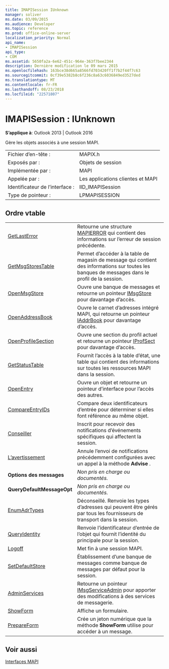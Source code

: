 ```yaml
---
title: IMAPISession IUnknown
manager: soliver
ms.date: 03/09/2015
ms.audience: Developer
ms.topic: reference
ms.prod: office-online-server
localization_priority: Normal
api_name:
- IMAPISession
api_type:
- COM
ms.assetid: 5650fa2a-6e62-451c-964e-363f7bee2344
description: Dernière modification le 09 mars 2015
ms.openlocfilehash: 163bce38d665a8566fd703420ff1f7b2f44f7c63
ms.sourcegitcommit: 0cf39e5382b8c6f236c8a63c6036849ed3527ded
ms.translationtype: MT
ms.contentlocale: fr-FR
ms.lasthandoff: 08/23/2018
ms.locfileid: "22571807"
---
```

# <a name="imapisession--iunknown"></a>IMAPISession : IUnknown

  
  
**S’applique à**: Outlook 2013 | Outlook 2016 
  
Gère les objets associés à une session MAPI.
  
|||
|:-----|:-----|
|Fichier d’en-tête :  <br/> |MAPIX.h  <br/> |
|Exposés par :  <br/> |Objets de session  <br/> |
|Implémentée par :  <br/> |MAPI  <br/> |
|Appelée par :  <br/> |Les applications clientes et MAPI  <br/> |
|Identificateur de l’interface :  <br/> |IID_IMAPISession  <br/> |
|Type de pointeur :  <br/> |LPMAPISESSION  <br/> |
   
## <a name="vtable-order"></a>Ordre vtable

|||
|:-----|:-----|
|[GetLastError](imapisession-getlasterror.md) <br/> |Retourne une structure [MAPIERROR](mapierror.md) qui contient des informations sur l’erreur de session précédente.  <br/> |
|[GetMsgStoresTable](imapisession-getmsgstorestable.md) <br/> |Permet d’accéder à la table de magasin de message qui contient des informations sur toutes les banques de messages dans le profil de la session.  <br/> |
|[OpenMsgStore](imapisession-openmsgstore.md) <br/> |Ouvre une banque de messages et retourne un pointeur [IMsgStore](imsgstoreimapiprop.md) pour davantage d’accès.  <br/> |
|[OpenAddressBook](imapisession-openaddressbook.md) <br/> |Ouvre le carnet d’adresses intégré MAPI, qui retourne un pointeur [IAddrBook](iaddrbookimapiprop.md) pour davantage d’accès.  <br/> |
|[OpenProfileSection](imapisession-openprofilesection.md) <br/> |Ouvre une section du profil actuel et retourne un pointeur [IProfSect](iprofsectimapiprop.md) pour davantage d’accès.  <br/> |
|[GetStatusTable](imapisession-getstatustable.md) <br/> |Fournit l’accès à la table d’état, une table qui contient des informations sur toutes les ressources MAPI dans la session.  <br/> |
|[OpenEntry](imapisession-openentry.md) <br/> |Ouvre un objet et retourne un pointeur d’interface pour l’accès des autres.  <br/> |
|[CompareEntryIDs](imapisession-compareentryids.md) <br/> |Compare deux identificateurs d’entrée pour déterminer si elles font référence au même objet.  <br/> |
|[Conseiller](imapisession-advise.md) <br/> |Inscrit pour recevoir des notifications d’événements spécifiques qui affectent la session.  <br/> |
|[L’avertissement](imapisession-unadvise.md) <br/> |Annule l’envoi de notifications précédemment configurées avec un appel à la méthode **Advise** .  <br/> |
|**Options des messages** <br/> | *Non pris en charge ou documentés.*  <br/> |
|**QueryDefaultMessageOpt** <br/> | *Non pris en charge ou documentés.*  <br/> |
|[EnumAdrTypes](imapisession-enumadrtypes.md) <br/> |Déconseillé. Renvoie les types d’adresses qui peuvent être gérés par tous les fournisseurs de transport dans la session.  <br/> |
|[QueryIdentity](imapisession-queryidentity.md) <br/> |Renvoie l’identificateur d’entrée de l’objet qui fournit l’identité du principale pour la session.  <br/> |
|[Logoff](imapisession-logoff.md) <br/> |Met fin à une session MAPI.  <br/> |
|[SetDefaultStore](imapisession-setdefaultstore.md) <br/> |Établissement d’une banque de messages comme banque de messages par défaut pour la session.  <br/> |
|[AdminServices](imapisession-adminservices.md) <br/> |Retourne un pointeur [IMsgServiceAdmin](imsgserviceadminiunknown.md) pour apporter des modifications à des services de messagerie.  <br/> |
|[ShowForm](imapisession-showform.md) <br/> |Affiche un formulaire.  <br/> |
|[PrepareForm](imapisession-prepareform.md) <br/> |Crée un jeton numérique que la méthode **ShowForm** utilise pour accéder à un message.  <br/> |
   
## <a name="see-also"></a>Voir aussi



[Interfaces MAPI](mapi-interfaces.md)

